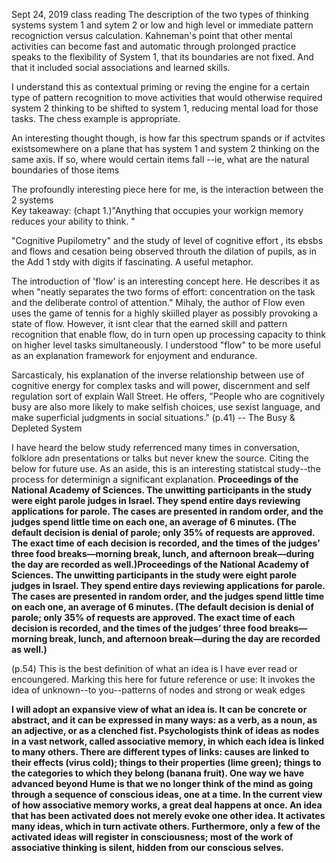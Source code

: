 Sept 24, 2019 class reading
The description of the two types of thinking systems system 1 and sytem 2 or low and high level or immediate pattern recogniction versus calculation. Kahneman's point that other mental activities can become fast and automatic through prolonged practice  speaks to the flexibility of System 1, that its boundaries are not fixed. And that it included social associations and learned skills. 

I understand this as contextual priming or reving the engine for a certain type of pattern recognition to move activities that would otherwise required system 2 thinking to be shifted to system 1, reducing mental load for those tasks. The chess example is appropriate.   

An interesting thought though, is how far this spectrum spands or if actvites existsomewhere on a plane that has system 1 and system 2 thinking on the same axis. If so, where would certain items fall --ie, what are the natural boundaries of those items 

The profoundly interesting piece here for me, is the interaction between the 2 systems  
Key takeaway:
 (chapt 1.)"Anything that occupies your workign memory reduces your ability to think. "

"Cognitive Pupilometry" and the study of level of cognitive effort , its ebsbs and flows and cesation being observed throuth the dilation of pupils, as in the Add 1 stdy with digits if fascinating.  A useful metaphor.

The introduction of 'flow' is an interesting concept here. He describes it as when "neatly separates the two forms of effort: concentration on the task and the deliberate control of attention." Mihaly, the author of Flow even uses the game of tennis for a highly skiilled player as possibly provoking a state of flow. However, it isnt clear that the earned skill and pattern recognition that enable flow, do in turn open up processing capacity to think on higher level tasks simultaneously.  I understood "flow" to be more useful as an explanation framework for enjoyment and endurance. 

Sarcasticaly, his explanation of the inverse relationship between use of cognitive energy for complex tasks and will power, discernment and self regulation sort of explain Wall Street.  He offers, "People who are cognitively busy are also more likely to make selfish choices, use sexist language, and make superficial judgments in social
situations." (p.41) -- The Busy & Depleted System


I have heard the below study referrenced many times in conversation, folklore adn presentations or talks but never knew the source. Citing the below for future use. As an aside, this is an interesting statistcal study--the process for determinign a significant explanation. 
**Proceedings of the National Academy of Sciences. The
unwitting participants in the study were eight parole judges in Israel. They
spend entire days reviewing applications for parole. The cases are
presented in random order, and the judges spend little time on each one,
an average of 6 minutes. (The default decision is denial of parole; only
35% of requests are approved. The exact time of each decision is
recorded, and the times of the judges’ three food breaks—morning break,
lunch, and afternoon break—during the day are recorded as well.)Proceedings of the National Academy of Sciences. The
unwitting participants in the study were eight parole judges in Israel. They
spend entire days reviewing applications for parole. The cases are
presented in random order, and the judges spend little time on each one,
an average of 6 minutes. (The default decision is denial of parole; only
35% of requests are approved. The exact time of each decision is
recorded, and the times of the judges’ three food breaks—morning break,
lunch, and afternoon break—during the day are recorded as well.)**


(p.54) This is the best definition of what an idea is I have ever read or encoungered. Marking this here for future reference or use: 
It invokes the idea of unknown--to you--patterns of nodes and strong or weak edges


**I will adopt an expansive view of what an idea is. It can be concrete or
abstract, and it can be expressed in many ways: as a verb, as a noun, as
an adjective, or as a clenched fist. Psychologists think of ideas as nodes in
a vast network, called associative memory, in which each idea is linked to many others. There are different types of links: causes are linked to their
effects (virus cold); things to their properties (lime green); things to
the categories to which they belong (banana fruit). One way we have
advanced beyond Hume is that we no longer think of the mind as going
through a sequence of conscious ideas, one at a time. In the current view
of how associative memory works, a great deal happens at once. An idea
that has been activated does not merely evoke one other idea. It activates
many ideas, which in turn activate others. Furthermore, only a few of the
activated ideas will register in consciousness; most of the work of
associative thinking is silent, hidden from our conscious selves.**




